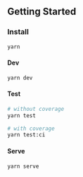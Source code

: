 ## Getting Started

### Install

```sh
yarn
```

#### Dev

```sh
yarn dev
```

#### Test

```sh
# without coverage
yarn test

# with coverage
yarn test:ci
```

#### Serve

```sh
yarn serve
```
